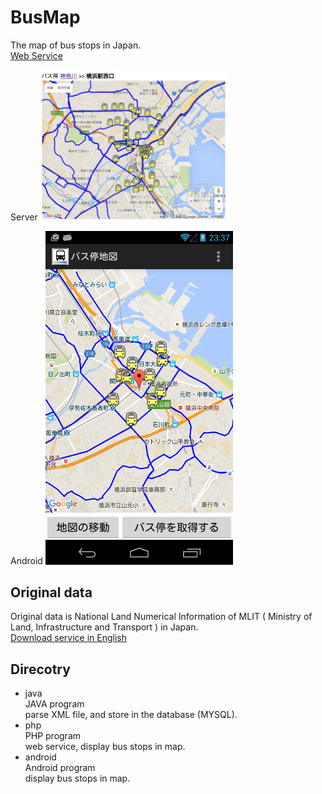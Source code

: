 BusMap
===============

The map of bus stops in Japan.<br/>
[Web Service](http://busmap.ohwada.jp/) 

Server
<img src="https://raw.githubusercontent.com/ohwada/BusMap/master/docs/php/screenshot.png" width="300" />

Android
<img src="https://raw.githubusercontent.com/ohwada/BusMap/master/docs/android/google_play/screenshot/5_get.png" width="300" />

## Original data
Original data is National Land Numerical Information of MLIT ( Ministry of Land, Infrastructure and Transport ) in Japan.<br/>
[Download service in English](http://nlftp.mlit.go.jp/ksj-e/)

## Direcotry
- java <br/>
JAVA program<br/>
parse XML file, and store in the database (MYSQL). <br/>
- php <br/>
PHP program<br/>
web service, display bus stops in map. <br/>
- android <br/>
Android program<br/>
display bus stops in map. <br/>
